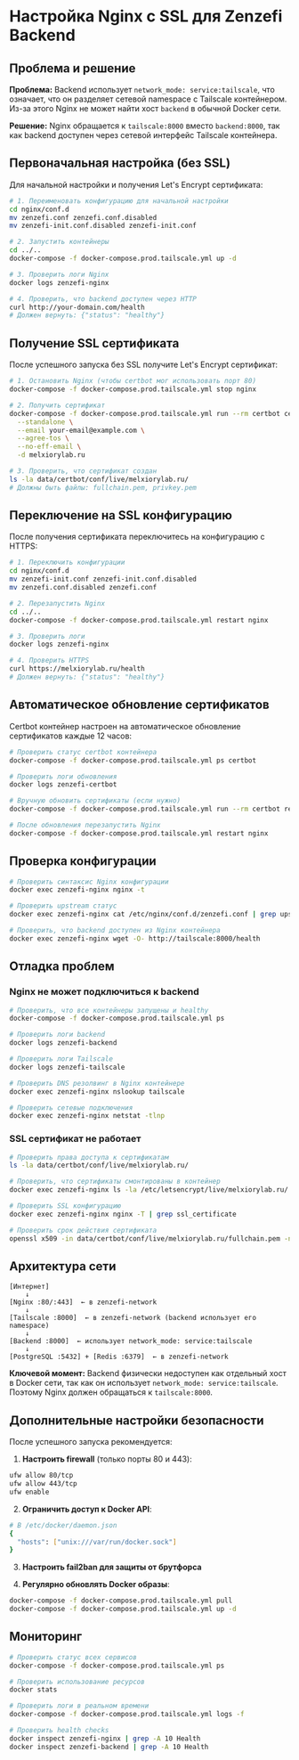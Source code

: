 # Настройка Nginx с SSL для Zenzefi Backend

## Проблема и решение

**Проблема:** Backend использует `network_mode: service:tailscale`, что означает, что он разделяет сетевой namespace с Tailscale контейнером. Из-за этого Nginx не может найти хост `backend` в обычной Docker сети.

**Решение:** Nginx обращается к `tailscale:8000` вместо `backend:8000`, так как backend доступен через сетевой интерфейс Tailscale контейнера.

## Первоначальная настройка (без SSL)

Для начальной настройки и получения Let's Encrypt сертификата:

```bash
# 1. Переименовать конфигурацию для начальной настройки
cd nginx/conf.d
mv zenzefi.conf zenzefi.conf.disabled
mv zenzefi-init.conf.disabled zenzefi-init.conf

# 2. Запустить контейнеры
cd ../..
docker-compose -f docker-compose.prod.tailscale.yml up -d

# 3. Проверить логи Nginx
docker logs zenzefi-nginx

# 4. Проверить, что backend доступен через HTTP
curl http://your-domain.com/health
# Должен вернуть: {"status": "healthy"}
```

## Получение SSL сертификата

После успешного запуска без SSL получите Let's Encrypt сертификат:

```bash
# 1. Остановить Nginx (чтобы certbot мог использовать порт 80)
docker-compose -f docker-compose.prod.tailscale.yml stop nginx

# 2. Получить сертификат
docker-compose -f docker-compose.prod.tailscale.yml run --rm certbot certonly \
  --standalone \
  --email your-email@example.com \
  --agree-tos \
  --no-eff-email \
  -d melxiorylab.ru

# 3. Проверить, что сертификат создан
ls -la data/certbot/conf/live/melxiorylab.ru/
# Должны быть файлы: fullchain.pem, privkey.pem
```

## Переключение на SSL конфигурацию

После получения сертификата переключитесь на конфигурацию с HTTPS:

```bash
# 1. Переключить конфигурации
cd nginx/conf.d
mv zenzefi-init.conf zenzefi-init.conf.disabled
mv zenzefi.conf.disabled zenzefi.conf

# 2. Перезапустить Nginx
cd ../..
docker-compose -f docker-compose.prod.tailscale.yml restart nginx

# 3. Проверить логи
docker logs zenzefi-nginx

# 4. Проверить HTTPS
curl https://melxiorylab.ru/health
# Должен вернуть: {"status": "healthy"}
```

## Автоматическое обновление сертификатов

Certbot контейнер настроен на автоматическое обновление сертификатов каждые 12 часов:

```bash
# Проверить статус certbot контейнера
docker-compose -f docker-compose.prod.tailscale.yml ps certbot

# Проверить логи обновления
docker logs zenzefi-certbot

# Вручную обновить сертификаты (если нужно)
docker-compose -f docker-compose.prod.tailscale.yml run --rm certbot renew

# После обновления перезапустить Nginx
docker-compose -f docker-compose.prod.tailscale.yml restart nginx
```

## Проверка конфигурации

```bash
# Проверить синтаксис Nginx конфигурации
docker exec zenzefi-nginx nginx -t

# Проверить upstream статус
docker exec zenzefi-nginx cat /etc/nginx/conf.d/zenzefi.conf | grep upstream

# Проверить, что backend доступен из Nginx контейнера
docker exec zenzefi-nginx wget -O- http://tailscale:8000/health
```

## Отладка проблем

### Nginx не может подключиться к backend

```bash
# Проверить, что все контейнеры запущены и healthy
docker-compose -f docker-compose.prod.tailscale.yml ps

# Проверить логи backend
docker logs zenzefi-backend

# Проверить логи Tailscale
docker logs zenzefi-tailscale

# Проверить DNS резолвинг в Nginx контейнере
docker exec zenzefi-nginx nslookup tailscale

# Проверить сетевые подключения
docker exec zenzefi-nginx netstat -tlnp
```

### SSL сертификат не работает

```bash
# Проверить права доступа к сертификатам
ls -la data/certbot/conf/live/melxiorylab.ru/

# Проверить, что сертификаты смонтированы в контейнер
docker exec zenzefi-nginx ls -la /etc/letsencrypt/live/melxiorylab.ru/

# Проверить SSL конфигурацию
docker exec zenzefi-nginx nginx -T | grep ssl_certificate

# Проверить срок действия сертификата
openssl x509 -in data/certbot/conf/live/melxiorylab.ru/fullchain.pem -noout -dates
```

## Архитектура сети

```
[Интернет]
    ↓
[Nginx :80/:443]  ← в zenzefi-network
    ↓
[Tailscale :8000]  ← в zenzefi-network (backend использует его namespace)
    ↓
[Backend :8000]  ← использует network_mode: service:tailscale
    ↓
[PostgreSQL :5432] + [Redis :6379]  ← в zenzefi-network
```

**Ключевой момент:** Backend физически недоступен как отдельный хост в Docker сети, так как он использует `network_mode: service:tailscale`. Поэтому Nginx должен обращаться к `tailscale:8000`.

## Дополнительные настройки безопасности

После успешного запуска рекомендуется:

1. **Настроить firewall** (только порты 80 и 443):
```bash
ufw allow 80/tcp
ufw allow 443/tcp
ufw enable
```

2. **Ограничить доступ к Docker API**:
```bash
# В /etc/docker/daemon.json
{
  "hosts": ["unix:///var/run/docker.sock"]
}
```

3. **Настроить fail2ban для защиты от брутфорса**

4. **Регулярно обновлять Docker образы**:
```bash
docker-compose -f docker-compose.prod.tailscale.yml pull
docker-compose -f docker-compose.prod.tailscale.yml up -d
```

## Мониторинг

```bash
# Проверить статус всех сервисов
docker-compose -f docker-compose.prod.tailscale.yml ps

# Проверить использование ресурсов
docker stats

# Проверить логи в реальном времени
docker-compose -f docker-compose.prod.tailscale.yml logs -f

# Проверить health checks
docker inspect zenzefi-nginx | grep -A 10 Health
docker inspect zenzefi-backend | grep -A 10 Health
```
